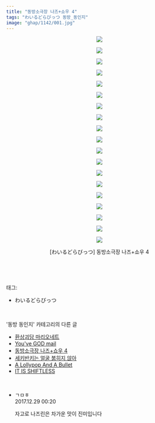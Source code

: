 ```yaml
---
title: "동방소극장 나즈+쇼우 4"
tags: "わいるどらびっつ 동방_동인지"
image: "ghap/1142/001.jpg"
---
```

<div class="article">
<p style="text-align: center; clear: none; float: none;"><img src="{{ site.nasurl }}/ghap/1142/001.jpg"/></p>
<p style="text-align: center; clear: none; float: none;"><img src="{{ site.nasurl }}/ghap/1142/002.jpg"/></p>
<p style="text-align: center; clear: none; float: none;"><img src="{{ site.nasurl }}/ghap/1142/003.jpg"/></p>
<p style="text-align: center; clear: none; float: none;"><img src="{{ site.nasurl }}/ghap/1142/004.jpg"/></p>
<p style="text-align: center; clear: none; float: none;"><img src="{{ site.nasurl }}/ghap/1142/005.jpg"/></p>
<p style="text-align: center; clear: none; float: none;"><img src="{{ site.nasurl }}/ghap/1142/006.jpg"/></p>
<p style="text-align: center; clear: none; float: none;"><img src="{{ site.nasurl }}/ghap/1142/007.jpg"/></p>
<p style="text-align: center; clear: none; float: none;"><img src="{{ site.nasurl }}/ghap/1142/008.jpg"/></p>
<p style="text-align: center; clear: none; float: none;"><img src="{{ site.nasurl }}/ghap/1142/009.jpg"/></p>
<p style="text-align: center; clear: none; float: none;"><img src="{{ site.nasurl }}/ghap/1142/010.jpg"/></p>
<p style="text-align: center; clear: none; float: none;"><img src="{{ site.nasurl }}/ghap/1142/011.jpg"/></p>
<p style="text-align: center; clear: none; float: none;"><img src="{{ site.nasurl }}/ghap/1142/012.jpg"/></p>
<p style="text-align: center; clear: none; float: none;"><img src="{{ site.nasurl }}/ghap/1142/013.jpg"/></p>
<p style="text-align: center; clear: none; float: none;"><img src="{{ site.nasurl }}/ghap/1142/014.jpg"/></p>
<p style="text-align: center; clear: none; float: none;"><img src="{{ site.nasurl }}/ghap/1142/015.jpg"/></p>
<p style="text-align: center; clear: none; float: none;"><img src="{{ site.nasurl }}/ghap/1142/016.jpg"/></p>
<p style="text-align: center; clear: none; float: none;"><img src="{{ site.nasurl }}/ghap/1142/017.jpg"/></p>
<p style="text-align: center; clear: none; float: none;"><img src="{{ site.nasurl }}/ghap/1142/018.jpg"/></p>
<p style="text-align: center; clear: none; float: none;"><img src="{{ site.nasurl }}/ghap/1142/019.jpg"/></p>
<p style="text-align: center; clear: none; float: none;">[わいるどらびっつ] 동방소극장 나즈+쇼우 4</p>
<p><br/></p>
</div><br/>
<div class="tagTrail">
<p>태그: </p>
<ul>
<li>わいるどらびっつ</li>
</ul>
</div><br/>
<div class="another">
<p>'동방 동인지' 카테고리의 다른 글</p>
<ul>
<li><a href="/2016-07-27-ghap_1144">환상괴담 마리오네트</a></li>
<li><a href="/2016-07-27-ghap_1143">You've GOD mail</a></li>
<li><a href="/2016-07-27-ghap_1142">동방소극장 나즈+쇼우 4</a></li>
<li><a href="/2016-07-27-ghap_1141">세키반키는 얼굴 붉히지 않아</a></li>
<li><a href="/2016-07-27-ghap_1140">A Lollypop And A Bullet</a></li>
<li><a href="/2016-07-27-ghap_1139">IT IS SHIFTLESS</a></li>
</ul>
</div><br/>
<div class="cb_module cb_fluid">
<div class="cb_wrt cb_profile">
<div class="comment">
<ul>
<li class="cb_thumb_off" id="comment15161996">
<div class="cb_comment_area">
<div class="cb_info_area">
<div class="cb_section">
<span class="cb_nick_name">ㄱㅁㅎ</span>
</div>
<div class="cb_section">
<span class="cb_date">2017.12.29 00:20 </span>
</div>
</div>
<div class="cb_dsc_comment">
<p class="cb_dsc">
											자고로 나즈린은 차가운 맛이 진미입니다
										</p>
</div>
</div></li>
</ul>
</div>
</div><!-- commentList close -->
</div><br/>
